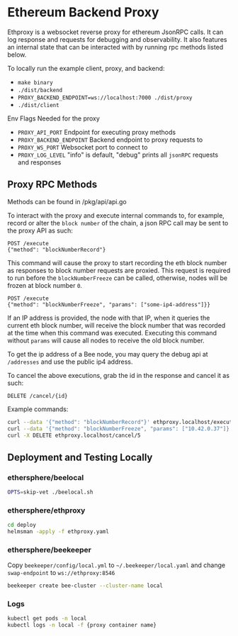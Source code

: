# Ethereum Backend Proxy

Ethproxy is a websocket reverse proxy for ethereum JsonRPC calls. It can log response and requests for debugging and observability. It also features an internal state that can be interacted with by running rpc methods listed below.  

To locally run the example client, proxy, and backend:

- `make binary`
- `./dist/backend`
- `PROXY_BACKEND_ENDPOINT=ws://localhost:7000 ./dist/proxy`
- `./dist/client`

Env Flags Needed for the proxy

- `PROXY_API_PORT` Endpoint for executing proxy methods 
- `PROXY_BACKEND_ENDPOINT` Backend endpoint to proxy requests to
- `PROXY_WS_PORT` Websocket port to connect to
- `PROXY_LOG_LEVEL` "info" is default, "debug" prints all `jsonRPC` requests and responses


## Proxy RPC Methods

Methods can be found in /pkg/api/api.go

To interact with the proxy and execute internal commands to, for example,
record or alter the `block number` of the chain, a json RPC call may be sent to the proxy API as such:

```
POST /execute
{"method": "blockNumberRecord"}
```

This command will cause the proxy to start recording the eth block number as responses to block number requests are proxied. This request is required to run before the `blockNumberFreeze` can be called, otherwise, nodes will be frozen at block number `0`. 

```
POST /execute
{"method": "blockNumberFreeze", "params": ["some-ip4-address"]}}
```

If an IP address is provided, the node with that IP, when it queries the current eth block number, will receive the block number that was recorded at the time when this command was executed. Executing this command without `params` will cause all nodes to receive the old block number.

To get the ip address of a Bee node, you may query the debug api at `/addresses` and use the public ip4 address.

To cancel the above executions, grab the id in the response and cancel it as such:
```
DELETE /cancel/{id}
```

Example commands:
```bash
curl --data '{"method": "blockNumberRecord"}' ethproxy.localhost/execute
curl --data '{"method": "blockNumberFreeze", "params": ["10.42.0.37"]}' ethproxy.localhost/execute
curl -X DELETE ethproxy.localhost/cancel/5
```


## Deployment and Testing Locally

### ethersphere/beelocal
```bash
OPTS=skip-vet ./beelocal.sh
```

### ethersphere/ethproxy
```bash
cd deploy
helmsman -apply -f ethproxy.yaml
```

### ethersphere/beekeeper

Copy `beekeeper/config/local.yml` to `~/.beekeeper/local.yaml` and change `swap-endpoint` to `ws://ethproxy:8546`

```bash
beekeeper create bee-cluster --cluster-name local
```
### Logs

```bash
kubectl get pods -n local
kubectl logs -n local -f {proxy container name}
```